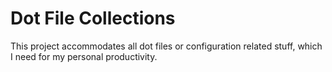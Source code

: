 # Dot File Collections

This project accommodates  all dot files or configuration related stuff, which I 
need for my personal productivity.


